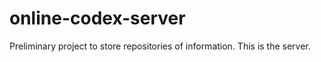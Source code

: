 # online-codex-server
Preliminary project to store repositories of information. This is the server.
